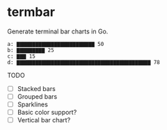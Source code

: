 # termbar

Generate terminal bar charts in Go.

```
a: ▇▇▇▇▇▇▇▇▇▇▇▇▇▇▇▇▇▇▇▇▇▇▇▇▇ 50
b: ▇▇▇▇▇▇▇▇▇ 25
c: ▇▇▇ 15
d: ▇▇▇▇▇▇▇▇▇▇▇▇▇▇▇▇▇▇▇▇▇▇▇▇▇▇▇▇▇▇▇▇▇▇▇▇▇▇▇▇▇▇▇ 78
```

TODO
- [ ] Stacked bars
- [ ] Grouped bars
- [ ] Sparklines
- [ ] Basic color support?
- [ ] Vertical bar chart?
